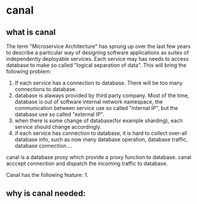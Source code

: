 # canal

## what is canal
The term "Microservice Architecture" has sprung up over the last few years to describe a particular way of designing software applications as suites of independently deployable services. Each service may has needs to access database to make so called "logical separation of data". This will bring the following problem:
1. If each service has a connection to database. There will be too many connections to database.  
2. database is alaways provided by third party company. Most of the time, database is out of software internal network namespace, the communication between service use so called "internal IP", but the database use so called "external IP".
3. when there is some change of database(for example sharding), each service should change accordingly.
4. if each service has connection to database, it is hard to collect over-all database info, such as now many database operation, database traffic, database connection....

canal is a database proxy which provide a proxy function to database. canal acccept connection and dispatch the incoming traffic to database.

Canal has the following feature:
1. 


## why is canal needed:
